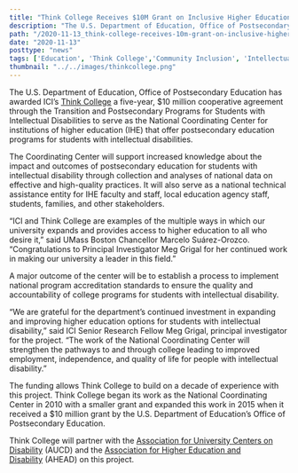```yaml
---
title: "Think College Receives $10M Grant on Inclusive Higher Education"
description: "The U.S. Department of Education, Office of Postsecondary Education has awarded ICI’s Think College a five-year, $10 million cooperative agreement through the Transition and Postsecondary Programs for Students with Intellectual Disabilities to serve as the National Coordinating Center for institutions of higher education (IHE) that offer postsecondary education programs for students with intellectual disabilities. "
path: "/2020-11-13_think-college-receives-10m-grant-on-inclusive-higher-education"
date: "2020-11-13"
posttype: "news"
tags: ['Education', 'Think College','Community Inclusion', 'Intellectual Disabilities', 'Inclusive Education']
thumbnail: "../../images/thinkcollege.png"
---
```


The U.S. Department of Education, Office of Postsecondary Education has awarded ICI’s [Think College](http://www.thinkcollege.net/) a five-year, $10 million cooperative agreement through the Transition and Postsecondary Programs for Students with Intellectual Disabilities to serve as the National Coordinating Center for institutions of higher education (IHE) that offer postsecondary education programs for students with intellectual disabilities.

The Coordinating Center will support increased knowledge about the impact and outcomes of postsecondary education for students with intellectual disability through collection and analyses of national data on effective and high-quality practices. It will also serve as a national technical assistance entity for IHE faculty and staff, local education agency staff, students, families, and other stakeholders.

“ICI and Think College are examples of the multiple ways in which our university expands and provides access to higher education to all who desire it,” said UMass Boston Chancellor Marcelo Suárez-Orozco. “Congratulations to Principal Investigator Meg Grigal for her continued work in making our university a leader in this field.”

A major outcome of the center will be to establish a process to implement national program accreditation standards to ensure the quality and accountability of college programs for students with intellectual disability.

“We are grateful for the department’s continued investment in expanding and improving higher education options for students with intellectual disability,” said ICI Senior Research Fellow Meg Grigal, principal investigator for the project. “The work of the National Coordinating Center will strengthen the pathways to and through college leading to improved employment, independence, and quality of life for people with intellectual disability.”

The funding allows Think College to build on a decade of experience with this project. Think College began its work as the National Coordinating Center in 2010 with a smaller grant and expanded this work in 2015 when it received a $10 million grant by the U.S. Department of Education’s Office of Postsecondary Education.

Think College will partner with the [Association for University Centers on Disability](https://www.aucd.org//template/index.cfm) (AUCD) and the [Association for Higher Education and Disability](https://www.ahead.org/home) (AHEAD) on this project.
